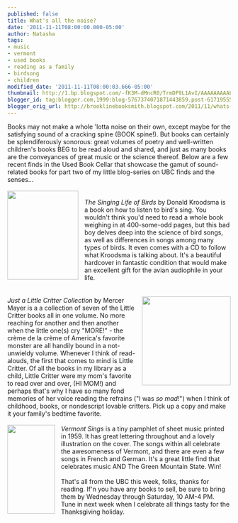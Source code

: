 ```yaml
---
published: false
title: What's all the noise?
date: '2011-11-11T08:00:00.000-05:00'
author: Natasha
tags:
- music
- vermont
- used books
- reading as a family
- birdsong
- children
modified_date: '2011-11-11T08:00:03.666-05:00'
thumbnail: http://1.bp.blogspot.com/-fK3M-dMncR0/TrmDF9L1AvI/AAAAAAAAALQ/8CsNf-ZZnCs/s72-c/13996_singing_life_birds_kroodsma.jpg
blogger_id: tag:blogger.com,1999:blog-5767374071871443859.post-6171955549942885231
blogger_orig_url: http://brooklinebooksmith.blogspot.com/2011/11/whats-all-noise.html
---
```


<div>Books may not make a whole 'lotta noise on their own, except maybe for the satisfying sound of a cracking spine (BOOK spine!). But books can certainly be splendiferously sonorous: great volumes of poetry and well-written children's books BEG to be read aloud and shared, and just as many books are the conveyances of great music or the science thereof. Below are a few recent finds in the Used Book Cellar that showcase the gamut of sound-related books for part two of my little blog-series on UBC finds and the senses...</div><i><div><i><br /></i></div><div><a href="http://1.bp.blogspot.com/-fK3M-dMncR0/TrmDF9L1AvI/AAAAAAAAALQ/8CsNf-ZZnCs/s1600/13996_singing_life_birds_kroodsma.jpg" imageanchor="1" style="clear: left; float: left; margin-bottom: 1em; margin-right: 1em;"><img border="0" height="200" src="http://1.bp.blogspot.com/-fK3M-dMncR0/TrmDF9L1AvI/AAAAAAAAALQ/8CsNf-ZZnCs/s200/13996_singing_life_birds_kroodsma.jpg" width="160" /></a><i><br /></i></div>The Singing Life of Birds</i>&nbsp;by Donald Kroodsma is a book on how to listen to bird's sing. You wouldn't think you'd need to read a whole book weighing in at 400-some-odd pages, but this bad boy delves deep into the science of bird songs, as well as differences in songs among many types of birds. It even comes with a CD to follow what Kroodsma is talking about. It's a beautiful hardcover in fantastic condition that would make an excellent gift for the avian audiophile in your life.<div><br /></div><div><div><a href="http://2.bp.blogspot.com/-Y8-SI3SLTQk/TrmDGW9-6PI/AAAAAAAAALY/cDYH9LDIWAQ/s1600/little_critter.jpg" imageanchor="1" style="clear: right; float: right; margin-bottom: 1em; margin-left: 1em;"><br /><img border="0" height="200" src="http://2.bp.blogspot.com/-Y8-SI3SLTQk/TrmDGW9-6PI/AAAAAAAAALY/cDYH9LDIWAQ/s200/little_critter.jpg" width="200" /></a><i><div><i><br /></i></div>Just a Little Critter Collection</i> by Mercer Mayer is a a collection of seven of the Little Critter books all in one volume. No more reaching for another and then another when the little one(s) cry "MORE!" - the crème de la crème of America's favorite monster are all handily bound in a not-unwieldy&nbsp;volume. Whenever I think of read-alouds, the first that comes to mind is&nbsp;Little Critter. Of all the books in my library as a child, Little Critter were my mom's favorite to read over and over, (HI MOM!) and perhaps that's why I have so many fond memories of her voice reading the refrains ("I was <i>so</i>&nbsp;<i>mad!</i>") when I think of childhood, books, or nondescript&nbsp;lovable critters. Pick up a copy and make it your family's bedtime favorite.</div><div><br /></div><div class="separator" style="clear: both; text-align: center;"><a href="http://2.bp.blogspot.com/-2T2r0OcxTyI/Trma2Ov02QI/AAAAAAAAALg/PX4FU6BPutE/s1600/vermont+sings.jpg" imageanchor="1" style="clear: left; float: left; margin-bottom: 1em; margin-right: 1em;"><img border="0" height="200" src="http://2.bp.blogspot.com/-2T2r0OcxTyI/Trma2Ov02QI/AAAAAAAAALg/PX4FU6BPutE/s200/vermont+sings.jpg" width="107" /></a></div><div><i>Vermont Sings</i>&nbsp;is a tiny pamphlet of sheet music printed in 1959. It has great lettering throughout and a lovely illustration on the cover. The songs within all celebrate the awesomeness of Vermont, and there are even a few songs in French and German. It's a great little find that celebrates music AND The Green Mountain State. Win!</div></div><div><br /></div><div>That's all from the UBC this week, folks, thanks for reading. If'n you have any books to sell, be sure to bring them by Wednesday through Saturday, 10 AM-4 PM. Tune in next week when I celebrate all things tasty for the Thanksgiving holiday.</div>